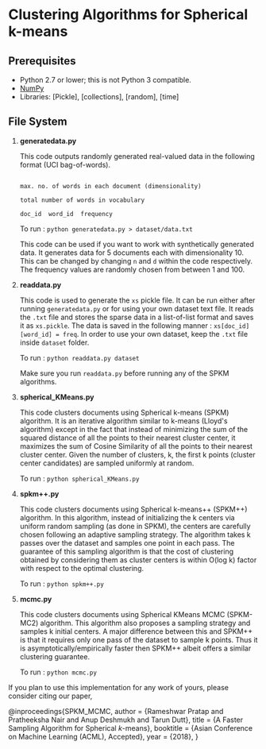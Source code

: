 # Clustering Algorithms for Spherical k-means

## Prerequisites ##

* Python 2.7 or lower; this is not Python 3 compatible.
* [NumPy](http://numpy.org)
* Libraries: [Pickle], [collections], [random], [time]

## File System 

1. __generatedata.py__

   This code outputs randomly generated real-valued data in the following format (UCI bag-of-words).
   
   ```no. of documents
   
   max. no. of words in each document (dimensionality)
   
   total number of words in vocabulary
   
   doc_id  word_id  frequency
   ```
   
   To run : `python generatedata.py > dataset/data.txt`
   
   This code can be used if you want to work with synthetically generated data. It generates data for 5 documents each with dimensionality 10. This can be changed by changing `n` and `d` within the code respectively. The frequency values are randomly chosen from between 1 and 100. 
   
2. __readdata.py__

   This code is used to generate the `xs` pickle file. It can be run either after running `generatedata.py` or for using your own dataset text file. It reads the `.txt` file and stores the sparse data in a list-of-list format and saves it as `xs.pickle`. The data is saved in the following manner : `xs[doc_id][word_id] = freq`. In order to use your own dataset, keep the `.txt` file inside `dataset` folder. 
   
   To run : `python readdata.py dataset` 
   
   Make sure you run `readdata.py` before running any of the SPKM algorithms.
   
3. __spherical_KMeans.py__
 
   This code clusters documents using Spherical k-means (SPKM) algorithm. It is an iterative algorithm similar to k-means (Lloyd's algorithm) except in the fact that instead of minimizing the sum of the squared distance of all the points to their nearest cluster center,  it maximizes the sum of Cosine Similarity of all the points to their nearest cluster center. Given the number of clusters, k, the first k points (cluster center candidates) are sampled uniformly at random. 
   
   To run : `python spherical_KMeans.py`
   
4. __spkm++.py__
 
   This code clusters documents using Spherical k-means++ (SPKM++) algorithm. In this algorithm, instead of initializing the k centers via uniform random sampling  (as done in SPKM), the centers are carefully chosen following an adaptive sampling strategy. The algorithm takes k passes over the dataset and samples one point in each pass. The guarantee of this sampling algorithm is that the cost of clustering obtained by considering them as cluster centers is within O(log k) factor with respect to the optimal clustering. 
   
   To run : `python spkm++.py` 
   
5. __mcmc.py__
 
   This code clusters documents using Spherical KMeans MCMC (SPKM-MC2) algorithm. This algorithm also proposes a sampling strategy and samples k initial centers. A major difference between this and SPKM++ is that it requires only one pass of the dataset to sample k points. Thus it is asymptotically/empirically faster then SPKM++ albeit offers a similar clustering guarantee.
   
   To run : `python mcmc.py` 

If you plan to use this implementation for any work of yours, please consider citing our paper,

@inproceedings{SPKM_MCMC,
 author    = {Rameshwar Pratap and
                   Pratheeksha Nair and
                   Anup Deshmukh and
		   Tarun Dutt},
  title     = {A Faster Sampling Algorithm for Spherical $k$-means},
  booktitle = {Asian Conference on Machine Learning (ACML), Accepted},
  year      = {2018},
}
